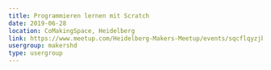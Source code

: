 ```yaml
---
title: Programmieren lernen mit Scratch
date: 2019-06-28
location: CoMakingSpace, Heidelberg
link: https://www.meetup.com/Heidelberg-Makers-Meetup/events/sqcflqyzjblc/
usergroup: makershd
type: usergroup
---
```

